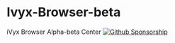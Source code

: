 # Ivyx-Browser-beta

iVyx Browser Alpha-beta Center
[![Github Sponsorship](github.com/img/github_sponsor_btn.svg)](https://github.com/sponsors/Chimera32)
